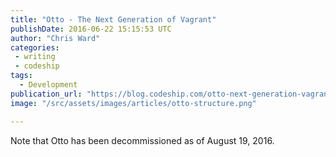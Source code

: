 ```yaml
---
title: "Otto - The Next Generation of Vagrant"
publishDate: 2016-06-22 15:15:53 UTC
author: "Chris Ward"
categories:
 - writing
 - codeship
tags:
  - Development
publication_url: "https://blog.codeship.com/otto-next-generation-vagrant/"
image: "/src/assets/images/articles/otto-structure.png"

---
```

Note that Otto has been decommissioned as of August 19, 2016.

